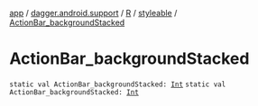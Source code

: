 [app](../../../index.md) / [dagger.android.support](../../index.md) / [R](../index.md) / [styleable](index.md) / [ActionBar_backgroundStacked](./-action-bar_background-stacked.md)

# ActionBar_backgroundStacked

`static val ActionBar_backgroundStacked: `[`Int`](https://kotlinlang.org/api/latest/jvm/stdlib/kotlin/-int/index.html)
`static val ActionBar_backgroundStacked: `[`Int`](https://kotlinlang.org/api/latest/jvm/stdlib/kotlin/-int/index.html)